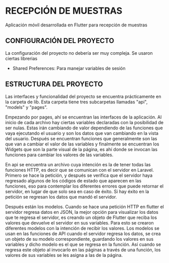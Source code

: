 # RECEPCIÓN DE MUESTRAS

Aplicación móvil desarrollada en Flutter para recepción de muestras

## CONFIGURACIÓN DEL PROYECTO

La configuración del proyecto no debería ser muy compleja. Se usaron ciertas librerias

- Shared Preferences: Para manejar variables de sesión

## ESTRUCTURA DEL PROYECTO

Las interfaces y funcionalidad del proyecto se encuentra prácticamente en la carpeta de lib. Esta
carpeta tiene tres subcarpetas llamadas "api", "models" y "pages".

Empezando por pages, ahí se encuentran las interfaces de la aplicación. Al inicio de cada archivo 
hay ciertas variables declaradas con la posibilidad de ser nulas. Estas irán cambiando de valor 
dependiendo de las funciones que vaya ejecutando el usuario y son los datos que van cambiando en la
vista del usuario. Después se encuentran funciones que generalmente son las que van a cambiar el
valor de las variables y finalmente se encuentran los Widgets que son la parte visual de la página,
es ahí donde se invocan las funciones para cambiar los valores de las variables.

En api se encuentra un archivo cuya intención es la de tener todas las funciones HTTP, es decir que 
se comunican con el servidor en Laravel. Primero se hace la petición, y después se verifica que el 
servidor haya regresado algunos de los códigos de estado que aparecen en las funciones, eso para 
contemplar los diferentes errores que puede retornar el servidor, en lugar de que solo sea en caso 
de éxito. Si hay éxito en la petición se regresan los datos que mandó el servidor.

Después están los modelos. Cuando se hace una petición HTTP en flutter el servidor regresa datos en
JSON, la mejor opción para visualizar los datos que te regresa el servidor, es creando un objeto de 
Flutter que reciba los valores que devuelve el servidor en sus variables. Para esto se crearon 
diferentes modelos con la intención de recibir los valores. Los modelos se usan en las funciones
de API cuando el servidor regresa los datos, se crea un objeto de su modelo correspondiente,
guardando los valores en sus variables y dicho modelo es el que se regresa en la función. Así
cuando se regresa este objeto al invocarlo en las páginas a través de una función, los valores de
sus variables se les asigna a las de la página.